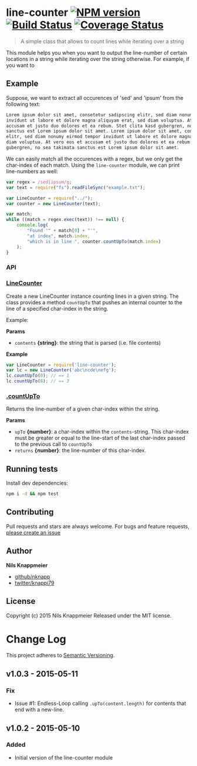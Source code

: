 # line-counter [![NPM version](https://badge.fury.io/js/line-counter.svg)](http://badge.fury.io/js/line-counter)  [![Build Status](https://travis-ci.org/nknapp/line-counter.svg)](https://travis-ci.org/nknapp/line-counter)  [![Coverage Status](https://img.shields.io/coveralls/nknapp/line-counter.svg)](https://coveralls.io/r/nknapp/line-counter)

> A simple class that allows to count lines while iterating over a string

This module helps you when you want to output the line-number of certain locations in a string while iterating over the string otherwise.
For example, if you want to 

## Example

Suppose, we want to extract all occurences of 'sed' and 'ipsum' from the following text:

```txt
Lorem ipsum dolor sit amet, consetetur sadipscing elitr, sed diam nonumy eirmod tempor
invidunt ut labore et dolore magna aliquyam erat, sed diam voluptua. At vero eos et
accusam et justo duo dolores et ea rebum. Stet clita kasd gubergren, no sea takimata
sanctus est Lorem ipsum dolor sit amet. Lorem ipsum dolor sit amet, consetetur sadipscing
elitr, sed diam nonumy eirmod tempor invidunt ut labore et dolore magna aliquyam erat, sed
diam voluptua. At vero eos et accusam et justo duo dolores et ea rebum. Stet clita kasd
gubergren, no sea takimata sanctus est Lorem ipsum dolor sit amet.

```

                            
We can easily match all the occurences with a regex, but we only get the char-index of each match.
Using the `line-counter` module, we can print line-numbers as well:

```js
var regex = /sed|ipsum/g;
var text = require("fs").readFileSync("example.txt");

var LineCounter = require("../");
var counter = new LineCounter(text);

var match;
while ((match = regex.exec(text)) !== null) {
    console.log(
        "Found '" + match[0] + "'",
        "at index", match.index,
        "which is in line ", counter.countUpTo(match.index)
    );
}

```

### API

### [LineCounter](index.js#L44)

Create a new LineCounter instance counting lines in a given string. The class provides a method `countUpTo` that pushes an internal counter to the line of a specified char-index in the string.

Example:

**Params**

* `contents` **{string}**: the string that is parsed (i.e. file contents)    

**Example**

```js
var LineCounter = require('line-counter');
var lc = new LineCounter('abc\ncde\nefg');
lc.countUpTo(0); // == 1
lc.countUpTo(8); // == 3
```

### [.countUpTo](index.js#L70)

Returns the line-number of a given char-index within the string.

**Params**

* `upTo` **{number}**: a char-index within the `contents`-string. This char-index must be greater or equal to the line-start of the last char-index passed to the previous call to `countUpTo`    
* `returns` **{number}**: the line-number of this char-index.

## Running tests

Install dev dependencies:

```bash
npm i -d && npm test
```

## Contributing

Pull requests and stars are always welcome. For bugs and feature requests, [please create an issue](https://github.com/nknapp/line-counter/issues/new)

## Author

**Nils Knappmeier**

+ [github/nknapp](https://github.com/nknapp)
+ [twitter/knappi79](http://twitter.com/knappi79)

## License

Copyright (c) 2015 Nils Knappmeier
Released under the MIT license.

# Change Log

This project adheres to [Semantic Versioning](http://semver.org/).

## v1.0.3 - 2015-05-11

### Fix

- Issue #1: Endless-Loop calling `.upTo(content.length)` for contents that end with a new-line.

## v1.0.2 - 2015-05-10

### Added

- Initial version of the line-counter module

<!-- reflinks generated by verb-reflinks plugin -->

[assemble]: http://assemble.io
[template]: https://github.com/jonschlinkert/template
[verb]: https://github.com/assemble/verb